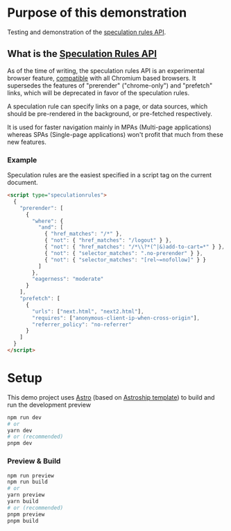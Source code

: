 # Purpose of this demonstration

Testing and demonstration of
the [speculation rules API](https://developer.mozilla.org/en-US/docs/Web/API/Speculation_Rules_API).

## What is the [Speculation Rules API](https://developer.mozilla.org/en-US/docs/Web/API/Speculation_Rules_API)

As of the time of writing, the speculation rules API is an experimental browser
feature, [compatible](https://developer.mozilla.org/en-US/docs/Web/API/Speculation_Rules_API#browser_compatibility) with
all Chromium based browsers. It supersedes the features of "prerender" ("chrome-only") and "prefetch" links, which will
be deprecated in favor of the speculation rules.

A speculation rule can specify links on a page, or data sources, which should be pre-rendered in the background, or
pre-fetched respectively.

It is used for faster navigation mainly in MPAs (Multi-page applications) whereas SPAs (Single-page applications) won't
profit that much from these new features.

### Example

Speculation rules are the easiest specified in a script tag on the current document.


```html
<script type="speculationrules">
  {
    "prerender": [
      {
        "where": {
          "and": [
            { "href_matches": "/*" },
            { "not": { "href_matches": "/logout" } },
            { "not": { "href_matches": "/*\\?*(^|&)add-to-cart=*" } },
            { "not": { "selector_matches": ".no-prerender" } },
            { "not": { "selector_matches": "[rel~=nofollow]" } }
          ]
        },
        "eagerness": "moderate"
      }
    ],
    "prefetch": [
      {
        "urls": ["next.html", "next2.html"],
        "requires": ["anonymous-client-ip-when-cross-origin"],
        "referrer_policy": "no-referrer"
      }
    ]
  }
</script>
```




# Setup

This demo project uses [Astro](astro.dev) (based on [Astroship template](https://github.com/surjithctly/astroship)) to
build and run the development preview

```bash
npm run dev
# or
yarn dev
# or (recommended)
pnpm dev
```

### Preview & Build

```bash
npm run preview
npm run build
# or
yarn preview
yarn build
# or (recommended)
pnpm preview
pnpm build
```
